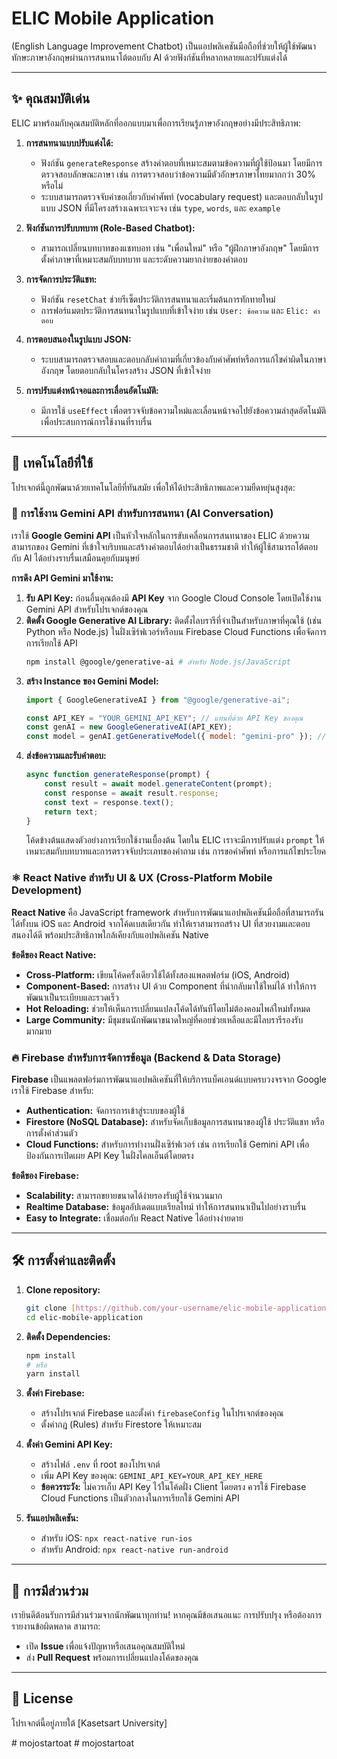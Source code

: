 # ELIC Mobile Application

(English Language Improvement Chatbot) เป็นแอปพลิเคชันมือถือที่ช่วยให้ผู้ใช้พัฒนาทักษะภาษาอังกฤษผ่านการสนทนาโต้ตอบกับ AI ด้วยฟังก์ชันที่หลากหลายและปรับแต่งได้

---

## ✨ คุณสมบัติเด่น

ELIC มาพร้อมกับคุณสมบัติหลักที่ออกแบบมาเพื่อการเรียนรู้ภาษาอังกฤษอย่างมีประสิทธิภาพ:

1.  **การสนทนาแบบปรับแต่งได้:**
    * ฟังก์ชัน `generateResponse` สร้างคำตอบที่เหมาะสมตามข้อความที่ผู้ใช้ป้อนมา โดยมีการตรวจสอบลักษณะภาษา เช่น การตรวจสอบว่าข้อความมีตัวอักษรภาษาไทยมากกว่า 30% หรือไม่
    * ระบบสามารถตรวจจับคำขอเกี่ยวกับคำศัพท์ (vocabulary request) และตอบกลับในรูปแบบ JSON ที่มีโครงสร้างเฉพาะเจาะจง เช่น `type`, `words`, และ `example`

2.  **ฟังก์ชันการปรับบทบาท (Role-Based Chatbot):**
    * สามารถเปลี่ยนบทบาทของแชทบอท เช่น "เพื่อนใหม่" หรือ "ผู้ฝึกภาษาอังกฤษ" โดยมีการตั้งค่าภาษาที่เหมาะสมกับบทบาท และระดับความยากง่ายของคำตอบ

3.  **การจัดการประวัติแชท:**
    * ฟังก์ชัน `resetChat` ช่วยรีเซ็ตประวัติการสนทนาและเริ่มต้นการทักทายใหม่
    * การฟอร์แมตประวัติการสนทนาในรูปแบบที่เข้าใจง่าย เช่น `User: ข้อความ` และ `Elic: คำตอบ`

4.  **การตอบสนองในรูปแบบ JSON:**
    * ระบบสามารถตรวจสอบและตอบกลับคำถามที่เกี่ยวข้องกับคำศัพท์หรือการแก้ไขคำผิดในภาษาอังกฤษ โดยตอบกลับในโครงสร้าง JSON ที่เข้าใจง่าย

5.  **การปรับแต่งหน้าจอและการเลื่อนอัตโนมัติ:**
    * มีการใช้ `useEffect` เพื่อตรวจจับข้อความใหม่และเลื่อนหน้าจอไปยังข้อความล่าสุดอัตโนมัติ เพื่อประสบการณ์การใช้งานที่ราบรื่น

---

## 🚀 เทคโนโลยีที่ใช้

โปรเจกต์นี้ถูกพัฒนาด้วยเทคโนโลยีที่ทันสมัย เพื่อให้ได้ประสิทธิภาพและความยืดหยุ่นสูงสุด:

### 🧠 การใช้งาน Gemini API สำหรับการสนทนา (AI Conversation)

เราใช้ **Google Gemini API** เป็นหัวใจหลักในการขับเคลื่อนการสนทนาของ ELIC ด้วยความสามารถของ Gemini ที่เข้าใจบริบทและสร้างคำตอบได้อย่างเป็นธรรมชาติ ทำให้ผู้ใช้สามารถโต้ตอบกับ AI ได้อย่างราบรื่นเสมือนคุยกับมนุษย์

**การดึง API Gemini มาใช้งาน:**

1.  **รับ API Key:** ก่อนอื่นคุณต้องมี **API Key** จาก Google Cloud Console โดยเปิดใช้งาน Gemini API สำหรับโปรเจกต์ของคุณ
2.  **ติดตั้ง Google Generative AI Library:** ติดตั้งไลบรารีที่จำเป็นสำหรับภาษาที่คุณใช้ (เช่น Python หรือ Node.js) ในฝั่งเซิร์ฟเวอร์หรือบน Firebase Cloud Functions เพื่อจัดการการเรียกใช้ API
    ```bash
    npm install @google/generative-ai # สำหรับ Node.js/JavaScript
    ```
3.  **สร้าง Instance ของ Gemini Model:**
    ```javascript
    import { GoogleGenerativeAI } from "@google/generative-ai";

    const API_KEY = "YOUR_GEMINI_API_KEY"; // แทนที่ด้วย API Key ของคุณ
    const genAI = new GoogleGenerativeAI(API_KEY);
    const model = genAI.getGenerativeModel({ model: "gemini-pro" }); // ใช้โมเดลที่เหมาะสม
    ```
4.  **ส่งข้อความและรับคำตอบ:**
    ```javascript
    async function generateResponse(prompt) {
        const result = await model.generateContent(prompt);
        const response = await result.response;
        const text = response.text();
        return text;
    }
    ```
    โค้ดข้างต้นแสดงตัวอย่างการเรียกใช้งานเบื้องต้น โดยใน ELIC เราจะมีการปรับแต่ง `prompt` ให้เหมาะสมกับบทบาทและการตรวจจับประเภทของคำถาม เช่น การขอคำศัพท์ หรือการแก้ไขประโยค

### ⚛️ React Native สำหรับ UI & UX (Cross-Platform Mobile Development)

**React Native** คือ JavaScript framework สำหรับการพัฒนาแอปพลิเคชันมือถือที่สามารถรันได้ทั้งบน iOS และ Android จากโค้ดเบสเดียวกัน ทำให้เราสามารถสร้าง UI ที่สวยงามและตอบสนองได้ดี พร้อมประสิทธิภาพใกล้เคียงกับแอปพลิเคชัน Native

**ข้อดีของ React Native:**

* **Cross-Platform:** เขียนโค้ดครั้งเดียวใช้ได้ทั้งสองแพลตฟอร์ม (iOS, Android)
* **Component-Based:** การสร้าง UI ด้วย Component ที่นำกลับมาใช้ใหม่ได้ ทำให้การพัฒนาเป็นระเบียบและรวดเร็ว
* **Hot Reloading:** ช่วยให้เห็นการเปลี่ยนแปลงโค้ดได้ทันทีโดยไม่ต้องคอมไพล์ใหม่ทั้งหมด
* **Large Community:** มีชุมชนนักพัฒนาขนาดใหญ่ที่คอยช่วยเหลือและมีไลบรารีรองรับมากมาย

### 🔥 Firebase สำหรับการจัดการข้อมูล (Backend & Data Storage)

**Firebase** เป็นแพลตฟอร์มการพัฒนาแอปพลิเคชันที่ให้บริการแบ็คเอนด์แบบครบวงจรจาก Google เราใช้ Firebase สำหรับ:

* **Authentication:** จัดการการเข้าสู่ระบบของผู้ใช้
* **Firestore (NoSQL Database):** สำหรับจัดเก็บข้อมูลการสนทนาของผู้ใช้ ประวัติแชท หรือการตั้งค่าส่วนตัว
* **Cloud Functions:** สำหรับการทำงานฝั่งเซิร์ฟเวอร์ เช่น การเรียกใช้ Gemini API เพื่อป้องกันการเปิดเผย API Key ในฝั่งไคลเอ็นต์โดยตรง

**ข้อดีของ Firebase:**

* **Scalability:** สามารถขยายขนาดได้ง่ายรองรับผู้ใช้จำนวนมาก
* **Realtime Database:** ข้อมูลอัปเดตแบบเรียลไทม์ ทำให้การสนทนาเป็นไปอย่างราบรื่น
* **Easy to Integrate:** เชื่อมต่อกับ React Native ได้อย่างง่ายดาย

---

## 🛠️ การตั้งค่าและติดตั้ง

1.  **Clone repository:**
    ```bash
    git clone [https://github.com/your-username/elic-mobile-application.git](https://github.com/your-username/elic-mobile-application.git)
    cd elic-mobile-application
    ```
2.  **ติดตั้ง Dependencies:**
    ```bash
    npm install
    # หรือ
    yarn install
    ```
3.  **ตั้งค่า Firebase:**
    * สร้างโปรเจกต์ Firebase และตั้งค่า `firebaseConfig` ในโปรเจกต์ของคุณ
    * ตั้งค่ากฎ (Rules) สำหรับ Firestore ให้เหมาะสม
4.  **ตั้งค่า Gemini API Key:**
    * สร้างไฟล์ `.env` ที่ root ของโปรเจกต์
    * เพิ่ม API Key ของคุณ: `GEMINI_API_KEY=YOUR_API_KEY_HERE`
    * **ข้อควรระวัง:** ไม่ควรเก็บ API Key ไว้ในโค้ดฝั่ง Client โดยตรง ควรใช้ Firebase Cloud Functions เป็นตัวกลางในการเรียกใช้ Gemini API

5.  **รันแอปพลิเคชัน:**
    * สำหรับ iOS: `npx react-native run-ios`
    * สำหรับ Android: `npx react-native run-android`

---

## 🤝 การมีส่วนร่วม

เรายินดีต้อนรับการมีส่วนร่วมจากนักพัฒนาทุกท่าน! หากคุณมีข้อเสนอแนะ การปรับปรุง หรือต้องการรายงานข้อผิดพลาด สามารถ:

* เปิด **Issue** เพื่อแจ้งปัญหาหรือเสนอคุณสมบัติใหม่
* ส่ง **Pull Request** พร้อมการเปลี่ยนแปลงโค้ดของคุณ

---

## 📜 License

โปรเจกต์นี้อยู่ภายใต้ [Kasetsart​ University​]

#   m o j o s t a r t o a t  
 #   m o j o s t a r t o a t  
 